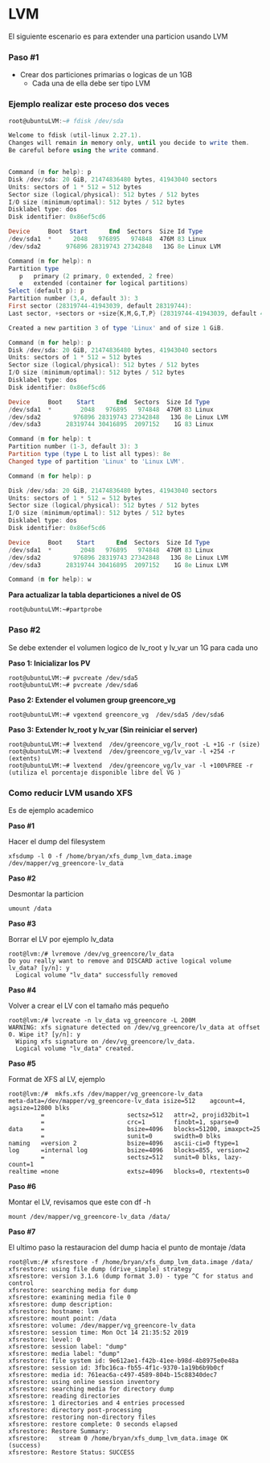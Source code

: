 # LVM
El siguiente escenario es para extender una particion usando LVM

### Paso #1

* Crear dos particiones primarias o logicas de un 1GB
    * Cada una de ella debe ser tipo LVM

### Ejemplo realizar este proceso dos veces

```powershell
root@ubuntuLVM:~# fdisk /dev/sda

Welcome to fdisk (util-linux 2.27.1).
Changes will remain in memory only, until you decide to write them.
Be careful before using the write command.


Command (m for help): p
Disk /dev/sda: 20 GiB, 21474836480 bytes, 41943040 sectors
Units: sectors of 1 * 512 = 512 bytes
Sector size (logical/physical): 512 bytes / 512 bytes
I/O size (minimum/optimal): 512 bytes / 512 bytes
Disklabel type: dos
Disk identifier: 0x86ef5cd6

Device     Boot  Start      End  Sectors  Size Id Type
/dev/sda1  *      2048   976895   974848  476M 83 Linux
/dev/sda2       976896 28319743 27342848   13G 8e Linux LVM

Command (m for help): n
Partition type
   p   primary (2 primary, 0 extended, 2 free)
   e   extended (container for logical partitions)
Select (default p): p
Partition number (3,4, default 3): 3
First sector (28319744-41943039, default 28319744):
Last sector, +sectors or +size{K,M,G,T,P} (28319744-41943039, default 41943039): +1G

Created a new partition 3 of type 'Linux' and of size 1 GiB.

Command (m for help): p
Disk /dev/sda: 20 GiB, 21474836480 bytes, 41943040 sectors
Units: sectors of 1 * 512 = 512 bytes
Sector size (logical/physical): 512 bytes / 512 bytes
I/O size (minimum/optimal): 512 bytes / 512 bytes
Disklabel type: dos
Disk identifier: 0x86ef5cd6

Device     Boot    Start      End  Sectors  Size Id Type
/dev/sda1  *        2048   976895   974848  476M 83 Linux
/dev/sda2         976896 28319743 27342848   13G 8e Linux LVM
/dev/sda3       28319744 30416895  2097152    1G 83 Linux

Command (m for help): t
Partition number (1-3, default 3): 3
Partition type (type L to list all types): 8e
Changed type of partition 'Linux' to 'Linux LVM'.

Command (m for help): p

Disk /dev/sda: 20 GiB, 21474836480 bytes, 41943040 sectors
Units: sectors of 1 * 512 = 512 bytes
Sector size (logical/physical): 512 bytes / 512 bytes
I/O size (minimum/optimal): 512 bytes / 512 bytes
Disklabel type: dos
Disk identifier: 0x86ef5cd6

Device     Boot    Start      End  Sectors  Size Id Type
/dev/sda1  *        2048   976895   974848  476M 83 Linux
/dev/sda2         976896 28319743 27342848   13G 8e Linux LVM
/dev/sda3       28319744 30416895  2097152    1G 8e Linux LVM

Command (m for help): w

```

**Para actualizar la tabla departiciones a nivel de OS**

```
root@ubuntuLVM:~#partprobe
```
### Paso #2

Se debe extender el volumen logico de lv_root y lv_var un 1G para cada uno

**Paso 1: Inicializar los PV**

```
root@ubuntuLVM:~# pvcreate /dev/sda5
root@ubuntuLVM:~# pvcreate /dev/sda6
```

**Paso 2: Extender el volumen group greencore_vg**
```
root@ubuntuLVM:~# vgextend greencore_vg  /dev/sda5 /dev/sda6
```
**Paso 3: Extender lv_root y lv_var (Sin reiniciar el server)**
```
root@ubuntuLVM:~# lvextend  /dev/greencore_vg/lv_root -L +1G -r (size)
root@ubuntuLVM:~# lvextend  /dev/greencore_vg/lv_var -l +254 -r (extents)
root@ubuntuLVM:~# lvextend  /dev/greencore_vg/lv_var -l +100%FREE -r (utiliza el porcentaje disponible libre del VG )
```
### Como reducir LVM usando XFS
Es de ejemplo academico

**Paso #1**

Hacer el dump del filesystem

```
xfsdump -l 0 -f /home/bryan/xfs_dump_lvm_data.image /dev/mapper/vg_greencore-lv_data 
```
**Paso #2**

Desmontar la particion

```
umount /data
```

**Paso #3**

Borrar el LV por ejemplo lv_data 

```
root@lvm:/# lvremove /dev/vg_greencore/lv_data 
Do you really want to remove and DISCARD active logical volume lv_data? [y/n]: y
  Logical volume "lv_data" successfully removed
```
**Paso #4**

Volver a crear el LV con el tamaño más pequeño

```
root@lvm:/# lvcreate -n lv_data vg_greencore -L 200M
WARNING: xfs signature detected on /dev/vg_greencore/lv_data at offset 0. Wipe it? [y/n]: y
  Wiping xfs signature on /dev/vg_greencore/lv_data.
  Logical volume "lv_data" created.
```

**Paso #5**

Format de XFS al LV, ejemplo 

```
root@lvm:/#  mkfs.xfs /dev/mapper/vg_greencore-lv_data
meta-data=/dev/mapper/vg_greencore-lv_data isize=512    agcount=4, agsize=12800 blks
         =                       sectsz=512   attr=2, projid32bit=1
         =                       crc=1        finobt=1, sparse=0
data     =                       bsize=4096   blocks=51200, imaxpct=25
         =                       sunit=0      swidth=0 blks
naming   =version 2              bsize=4096   ascii-ci=0 ftype=1
log      =internal log           bsize=4096   blocks=855, version=2
         =                       sectsz=512   sunit=0 blks, lazy-count=1
realtime =none                   extsz=4096   blocks=0, rtextents=0

```

**Paso #6**

Montar el LV, revisamos que este con df -h

```
mount /dev/mapper/vg_greencore-lv_data /data/
```

**Paso #7**

El ultimo paso la restauracion del dump hacia el punto de montaje /data
```
root@lvm:/# xfsrestore -f /home/bryan/xfs_dump_lvm_data.image /data/
xfsrestore: using file dump (drive_simple) strategy
xfsrestore: version 3.1.6 (dump format 3.0) - type ^C for status and control
xfsrestore: searching media for dump
xfsrestore: examining media file 0
xfsrestore: dump description: 
xfsrestore: hostname: lvm
xfsrestore: mount point: /data
xfsrestore: volume: /dev/mapper/vg_greencore-lv_data
xfsrestore: session time: Mon Oct 14 21:35:52 2019
xfsrestore: level: 0
xfsrestore: session label: "dump"
xfsrestore: media label: "dump"
xfsrestore: file system id: 9e612ae1-f42b-41ee-b98d-4b8975e0e48a
xfsrestore: session id: 3fbc16ca-fb55-4f1c-9370-1a19b6b9b0cf
xfsrestore: media id: 761eac6a-c497-4589-804b-15c88340dec7
xfsrestore: using online session inventory
xfsrestore: searching media for directory dump
xfsrestore: reading directories
xfsrestore: 1 directories and 4 entries processed
xfsrestore: directory post-processing
xfsrestore: restoring non-directory files
xfsrestore: restore complete: 0 seconds elapsed
xfsrestore: Restore Summary:
xfsrestore:   stream 0 /home/bryan/xfs_dump_lvm_data.image OK (success)
xfsrestore: Restore Status: SUCCESS
```




